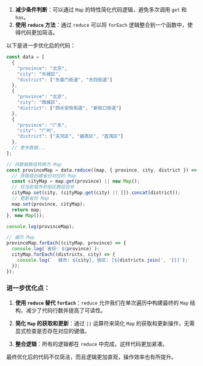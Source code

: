 1. **减少条件判断**：可以通过 `Map` 的特性简化代码逻辑，避免多次调用 `get` 和 `has`。
2. **使用 `reduce` 方法**：通过 `reduce` 可以将 `forEach` 逻辑整合到一个函数中，使得代码更加简洁。

以下是进一步优化后的代码：

```javascript
const data = [
  {
    "province": "北京",
    "city": "东城区",
    "district": ["东直门街道", "东四街道"]
  },
  {
    "province": "北京",
    "city": "西城区",
    "district": ["西长安街街道", "新街口街道"]
  },
  {
    "province": "广东",
    "city": "广州",
    "district": ["天河区", "越秀区", "荔湾区"]
  },
  // 更多数据...
];

// 将数据数组转换为 Map
const provinceMap = data.reduce((map, { province, city, district }) => {
  // 获取或创建省份对应的 Map
  const cityMap = map.get(province) || new Map();
  // 将当前城市的街区数组合并
  cityMap.set(city, (cityMap.get(city) || []).concat(district));
  // 更新省份 Map
  map.set(province, cityMap);
  return map;
}, new Map());

console.log(provinceMap);

// 遍历 Map
provinceMap.forEach((cityMap, province) => {
  console.log(`省份: ${province}`);
  cityMap.forEach((districts, city) => {
    console.log(`  城市: ${city}, 街区: [${districts.join(', ')}]`);
  });
});
```

### 进一步优化点：
1. **使用 `reduce` 替代 `forEach`**：`reduce` 允许我们在单次遍历中构建最终的 `Map` 结构，减少了代码行数并提高了可读性。

2. **简化 `Map` 的获取和更新**：通过 `||` 运算符来简化 `Map` 的获取和更新操作，无需显式检查是否存在对应的键值。

3. **整合逻辑**：所有的逻辑都在 `reduce` 中完成，这样代码更加紧凑。

最终优化后的代码不仅简洁，而且逻辑更加直观，操作效率也有所提升。